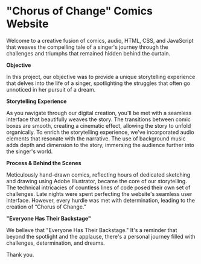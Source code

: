 # "Chorus of Change" Comics Website

Welcome to a creative fusion of comics, audio, HTML, CSS, and JavaScript that weaves the compelling tale of a singer's journey through the challenges and triumphs that remained hidden behind the curtain.

**Objective**

In this project, our objective was to provide a unique storytelling experience that delves into the life of a singer, spotlighting the struggles that often go unnoticed in her pursuit of a dream.

**Storytelling Experience**

As you navigate through our digital creation, you'll be met with a seamless interface that beautifully weaves the story. The transitions between comic boxes are smooth, creating a cinematic effect, allowing the story to unfold organically. To enrich the storytelling experience, we've incorporated audio elements that resonate with the narrative. The use of background music adds depth and dimension to the story, immersing the audience further into the singer's world.


**Process & Behind the Scenes**

Meticulously hand-drawn comics, reflecting hours of dedicated sketching and drawing using Adobe Illustrator, became the core of our storytelling. The technical intricacies of countless lines of code posed their own set of challenges. Late nights were spent perfecting the website's seamless user interface. However, every hurdle was met with determination, leading to the creation of “Chorus of Change.”

**"Everyone Has Their Backstage"**

We believe that "Everyone Has Their Backstage." It's a reminder that beyond the spotlight and the applause, there's a personal journey filled with challenges, determination, and dreams.

Thank you.
